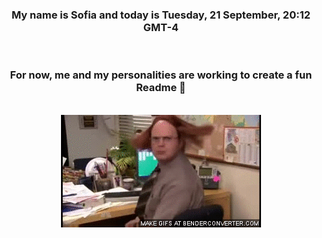 


<div align="center">
<h3 >My name is Sofia and today is Tuesday, 21 September, 20:12 GMT-4</h3><br>
<h3 >For now, me and my personalities are working to create a fun Readme 👋
</h3><br>
<img src='img/dwight.gif' alt='working...'/>
</div>
